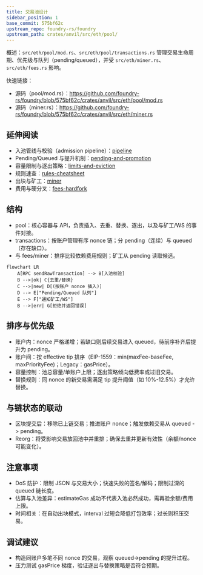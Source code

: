 ```yaml
---
title: 交易池设计
sidebar_position: 1
base_commit: 575bf62c
upstream_repo: foundry-rs/foundry
upstream_path: crates/anvil/src/eth/pool/
---
```


概述：`src/eth/pool/mod.rs`、`src/eth/pool/transactions.rs` 管理交易生命周期、优先级与队列（pending/queued），并受 `src/eth/miner.rs`、`src/eth/fees.rs` 影响。

快速链接：
- 源码（pool/mod.rs）：https://github.com/foundry-rs/foundry/blob/575bf62c/crates/anvil/src/eth/pool/mod.rs
- 源码（miner.rs）：https://github.com/foundry-rs/foundry/blob/575bf62c/crates/anvil/src/eth/miner.rs

## 延伸阅读

- 入池管线与校验（admission pipeline）：[pipeline](./pipeline)
- Pending/Queued 与提升机制：[pending-and-promotion](./pending-and-promotion)
- 容量限制与逐出策略：[limits-and-eviction](./limits-and-eviction)
- 规则速查：[rules-cheatsheet](./rules-cheatsheet)
- 出块与矿工：[miner](./miner)
- 费用与硬分叉：[fees-hardfork](./fees-hardfork)

## 结构

- pool：核心容器与 API，负责插入、去重、替换、逐出，以及与矿工/WS 的事件对接。
- transactions：按账户管理有序 nonce 链；分 pending（连续）与 queued（存在缺口）。
- 与 fees/miner：排序比较依赖费用规则；矿工从 pending 读取候选。

```mermaid
flowchart LR
	A[RPC sendRawTransaction] --> B[入池校验]
	B -->|ok| C{去重/替换}
	C -->|new| D[(按账户 nonce 插入)]
	D --> E["Pending/Queued 队列"]
	E --> F["通知矿工/WS"]
	B -->|err| G[拒绝并返回错误]
```

## 排序与优先级

- 账户内：nonce 严格递增；若缺口则后续交易进入 queued，待前序补齐后提升为 pending。
- 账户间：按 effective tip 排序（EIP-1559：min(maxFee-baseFee, maxPriorityFee)；Legacy：gasPrice）。
- 容量控制：池总容量/单账户上限；逐出策略倾向低费率或过旧交易。
- 替换规则：同 nonce 的新交易需满足 tip 提升阈值（如 10%-12.5%）才允许替换。

## 与链状态的联动

- 区块提交后：移除已上链交易；推进账户 nonce；触发依赖交易从 queued -> pending。
- Reorg：将受影响交易放回池中并重排；确保去重并更新有效性（余额/nonce 可能变化）。

## 注意事项

- DoS 防护：限制 JSON 与交易大小；快速失败的签名/解码；限制过深的 queued 链长度。
- 估算与入池差异：estimateGas 成功不代表入池必然成功，需再验余额/费用上限。
- 时间相关：在自动出块模式，interval 过短会降低打包效率；过长则积压交易。

## 调试建议

- 构造同账户多笔不同 nonce 的交易，观察 queued->pending 的提升过程。
- 压力测试 gasPrice 梯度，验证逐出与替换策略是否符合预期。
